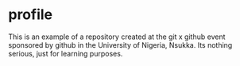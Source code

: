 # profile
This is an example of a repository created at the git x github event sponsored by github in the University of Nigeria, Nsukka. Its nothing serious, just for learning purposes.
